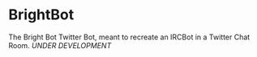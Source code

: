 # BrightBot
The Bright Bot Twitter Bot, meant to recreate an IRCBot in a Twitter Chat Room. *UNDER DEVELOPMENT*
